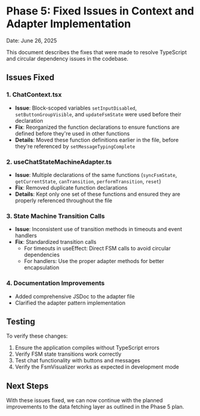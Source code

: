 # Phase 5: Fixed Issues in Context and Adapter Implementation 

Date: June 26, 2025

This document describes the fixes that were made to resolve TypeScript and circular dependency issues in the codebase.

## Issues Fixed

### 1. ChatContext.tsx

- **Issue**: Block-scoped variables `setInputDisabled`, `setButtonGroupVisible`, and `updateFsmState` were used before their declaration
- **Fix**: Reorganized the function declarations to ensure functions are defined before they're used in other functions
- **Details**: Moved these function definitions earlier in the file, before they're referenced by `setMessageTypingComplete`

### 2. useChatStateMachineAdapter.ts

- **Issue**: Multiple declarations of the same functions (`syncFsmState`, `getCurrentState`, `canTransition`, `performTransition`, `reset`)
- **Fix**: Removed duplicate function declarations
- **Details**: Kept only one set of these functions and ensured they are properly referenced throughout the file

### 3. State Machine Transition Calls

- **Issue**: Inconsistent use of transition methods in timeouts and event handlers
- **Fix**: Standardized transition calls
  - For timeouts in useEffect: Direct FSM calls to avoid circular dependencies
  - For handlers: Use the proper adapter methods for better encapsulation

### 4. Documentation Improvements

- Added comprehensive JSDoc to the adapter file
- Clarified the adapter pattern implementation

## Testing

To verify these changes:

1. Ensure the application compiles without TypeScript errors
2. Verify FSM state transitions work correctly
3. Test chat functionality with buttons and messages
4. Verify the FsmVisualizer works as expected in development mode

## Next Steps

With these issues fixed, we can now continue with the planned improvements to the data fetching layer as outlined in the Phase 5 plan.
